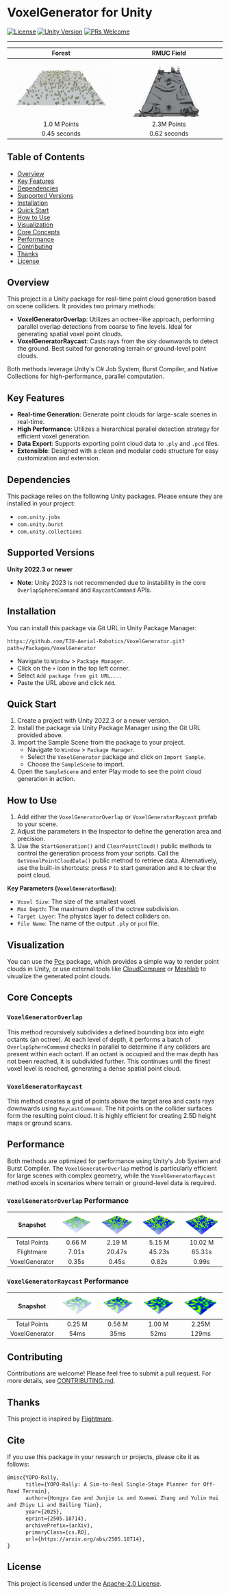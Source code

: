 

# VoxelGenerator for Unity

[![License](https://img.shields.io/badge/license-Apache--2.0-blue.svg)](LICENSE)
[![Unity Version](https://img.shields.io/badge/Unity-2022.3%2B-blue.svg)](https://unity.com/)
[![PRs Welcome](https://img.shields.io/badge/PRs-welcome-brightgreen.svg)](CONTRIBUTING.md)

---

|            Forest            |        RMUC Field        |
| :--------------------------: | :----------------------: |
| ![Forest](.Image/Forest.gif) | ![RMUC](.Image/RMUC.gif) |
|         1.0 M Points         |       2.3M Points        |
|         0.45 seconds         |       0.62 seconds       |

## Table of Contents

- [Overview](#overview)
- [Key Features](#key-features)
- [Dependencies](#dependencies)
- [Supported Versions](#supported-versions)
- [Installation](#installation)
- [Quick Start](#quick-start)
- [How to Use](#how-to-use)
- [Visualization](#visualization)
- [Core Concepts](#core-concepts)
- [Performance](#performance)
- [Contributing](#contributing)
- [Thanks](#thanks)
- [License](#license)

## Overview

This project is a Unity package for real-time point cloud generation based on scene colliders. It provides two primary methods:

-   **VoxelGeneratorOverlap**: Utilizes an octree-like approach, performing parallel overlap detections from coarse to fine levels. Ideal for generating spatial voxel point clouds.
-   **VoxelGeneratorRaycast**: Casts rays from the sky downwards to detect the ground. Best suited for generating terrain or ground-level point clouds.

Both methods leverage Unity's C# Job System, Burst Compiler, and Native Collections for high-performance, parallel computation.

## Key Features

-   **Real-time Generation**: Generate point clouds for large-scale scenes in real-time.
-   **High Performance**: Utilizes a hierarchical parallel detection strategy for efficient voxel generation.
-   **Data Export**: Supports exporting point cloud data to `.ply` and `.pcd` files.
-   **Extensible**: Designed with a clean and modular code structure for easy customization and extension.

## Dependencies
This package relies on the following Unity packages. Please ensure they are installed in your project:
- `com.unity.jobs`
- `com.unity.burst`
- `com.unity.collections`

## Supported Versions

**Unity 2022.3 or newer**
-   **Note**: Unity 2023 is not recommended due to instability in the core `OverlapSphereCommand` and `RaycastCommand` APIs.

## Installation

You can install this package via Git URL in Unity Package Manager:
```
https://github.com/TJU-Aerial-Robotics/VoxelGenerator.git?path=/Packages/VoxelGenerator
```

-   Navigate to `Window` > `Package Manager`.
-   Click on the `+` icon in the top left corner.
-   Select `Add package from git URL...`.
-   Paste the URL above and click `Add`.

## Quick Start

1.  Create a project with Unity 2022.3 or a newer version.
2.  Install the package via Unity Package Manager using the Git URL provided above.
3.  Import the Sample Scene from the package to your project.
    -   Navigate to `Window` > `Package Manager`.
    -   Select the `VoxelGenerator` package and click on `Import Sample`.
    -   Choose the `SampleScene` to import.
4.  Open the `SampleScene` and enter Play mode to see the point cloud generation in action.

## How to Use

1.  Add either the `VoxelGeneratorOverlap` or `VoxelGeneratorRaycast` prefab to your scene.
2.  Adjust the parameters in the Inspector to define the generation area and precision.
3.  Use the `StartGeneration()` and `ClearPointCloud()` public methods to control the generation process from your scripts. Call the `GetVoxelPointCloudData()` public method to retrieve data. Alternatively, use the built-in shortcuts: press `P` to start generation and `R` to clear the point cloud.

**Key Parameters (`VoxelGeneratorBase`):**

-   `Voxel Size`: The size of the smallest voxel.
-   `Max Depth`: The maximum depth of the octree subdivision.
-   `Target Layer`: The physics layer to detect colliders on.
-   `File Name`: The name of the output `.ply` or `pcd` file.

## Visualization

You can use the [Pcx](https://github.com/keijiro/Pcx.git) package, which provides a simple way to render point clouds in Unity, or use external tools like [CloudCompare](https://www.cloudcompare.org/) or [Meshlab](http://www.meshlab.net/) to visualize the generated point clouds.

## Core Concepts

### `VoxelGeneratorOverlap`

This method recursively subdivides a defined bounding box into eight octants (an octree). At each level of depth, it performs a batch of `OverlapSphereCommand` checks in parallel to determine if any colliders are present within each octant. If an octant is occupied and the max depth has not been reached, it is subdivided further. This continues until the finest voxel level is reached, generating a dense spatial point cloud.

### `VoxelGeneratorRaycast`

This method creates a grid of points above the target area and casts rays downwards using `RaycastCommand`. The hit points on the collider surfaces form the resulting point cloud. It is highly efficient for creating 2.5D height maps or ground scans.

## Performance

Both methods are optimized for performance using Unity's Job System and Burst Compiler. The `VoxelGeneratorOverlap` method is particularly efficient for large scenes with complex geometry, while the `VoxelGeneratorRaycast` method excels in scenarios where terrain or ground-level data is required.

### `VoxelGeneratorOverlap` Performance

|    Snapshot    | ![](.Image/Overlap/low.png) | ![](.Image/Overlap/medium.png) | ![](.Image/Overlap/high.png) | ![](.Image/Overlap/extreme.png) |
| :------------: | :-------------------------: | :----------------------------: | :--------------------------: | :-----------------------------: |
|  Total Points  |           0.66 M            |             2.19 M             |            5.15 M            |             10.02 M             |
|   Flightmare   |            7.01s            |             20.47s             |            45.23s            |             85.31s              |
| VoxelGenerator |            0.35s            |             0.45s              |            0.82s             |              0.99s              |

### `VoxelGeneratorRaycast` Performance

|    Snapshot    | ![](.Image/Raycast/low.png) | ![](.Image/Raycast/medium.png) | ![](.Image/Raycast/high.png) | ![](.Image/Raycast/extreme.png) |
| :------------: | :-------------------------: | :----------------------------: | :--------------------------: | :-----------------------------: |
|  Total Points  |           0.25 M            |             0.56 M             |            1.00 M            |              2.25M              |
| VoxelGenerator |            54ms             |              35ms              |             52ms             |              129ms              |

## Contributing

Contributions are welcome! Please feel free to submit a pull request. For more details, see [CONTRIBUTING.md](CONTRIBUTING.md).

## Thanks

This project is inspired by [Flightmare](https://github.com/uzh-rpg/flightmare_unity).

## Cite
If you use this package in your research or projects, please cite it as follows:

```
@misc{YOPO-Rally,
      title={YOPO-Rally: A Sim-to-Real Single-Stage Planner for Off-Road Terrain}, 
      author={Hongyu Cao and Junjie Lu and Xuewei Zhang and Yulin Hui and Zhiyu Li and Bailing Tian},
      year={2025},
      eprint={2505.18714},
      archivePrefix={arXiv},
      primaryClass={cs.RO},
      url={https://arxiv.org/abs/2505.18714}, 
}
```

## License

This project is licensed under the [Apache-2.0 License](LICENSE).